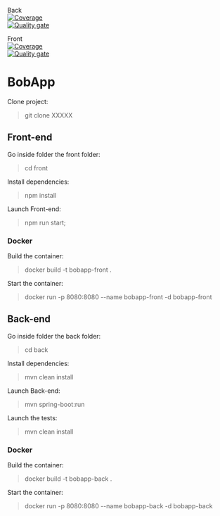 Back  
[![Coverage](https://sonarcloud.io/api/project_badges/measure?project=asediab_Gerez-un-projet-collaboratif-back&metric=coverage)](https://sonarcloud.io/summary/new_code?id=asediab_Gerez-un-projet-collaboratif-back)  
[![Quality gate](https://sonarcloud.io/api/project_badges/quality_gate?project=asediab_Gerez-un-projet-collaboratif-back)](https://sonarcloud.io/summary/new_code?id=asediab_Gerez-un-projet-collaboratif-back)  

Front   
[![Coverage](https://sonarcloud.io/api/project_badges/measure?project=asediab_Gerez-un-projet-collaboratif-front&metric=coverage)](https://sonarcloud.io/summary/new_code?id=asediab_Gerez-un-projet-collaboratif-front)  
[![Quality gate](https://sonarcloud.io/api/project_badges/quality_gate?project=asediab_Gerez-un-projet-collaboratif-front)](https://sonarcloud.io/summary/new_code?id=asediab_Gerez-un-projet-collaboratif-front)
# BobApp

Clone project:

> git clone XXXXX

## Front-end 

Go inside folder the front folder:

> cd front

Install dependencies:

> npm install

Launch Front-end:

> npm run start;

### Docker

Build the container:

> docker build -t bobapp-front .  

Start the container:

> docker run -p 8080:8080 --name bobapp-front -d bobapp-front

## Back-end

Go inside folder the back folder:

> cd back

Install dependencies:

> mvn clean install

Launch Back-end:

>  mvn spring-boot:run

Launch the tests:

> mvn clean install

### Docker

Build the container:

> docker build -t bobapp-back .  

Start the container:

> docker run -p 8080:8080 --name bobapp-back -d bobapp-back 